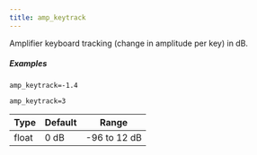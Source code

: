 ```yaml
---
title: amp_keytrack
---
```

Amplifier keyboard tracking (change in amplitude per key) in dB.

##### Examples

```
amp_keytrack=-1.4

amp_keytrack=3
```

| Type  | Default | Range        |
| ---   | ---     | ---          |
| float | 0 dB    | -96 to 12 dB |
